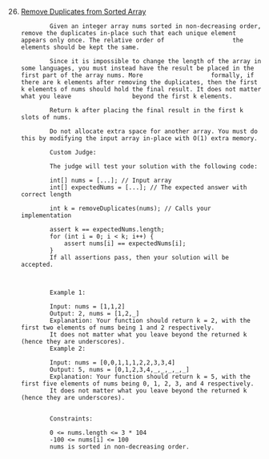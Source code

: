 26. [Remove Duplicates from Sorted Array](https://leetcode.com/problems/remove-duplicates-from-sorted-array/)

                Given an integer array nums sorted in non-decreasing order, remove the duplicates in-place such that each unique element appears only once. The relative order of                   the elements should be kept the same.

                Since it is impossible to change the length of the array in some languages, you must instead have the result be placed in the first part of the array nums. More                   formally, if there are k elements after removing the duplicates, then the first k elements of nums should hold the final result. It does not matter what you leave                 beyond the first k elements.

                Return k after placing the final result in the first k slots of nums.

                Do not allocate extra space for another array. You must do this by modifying the input array in-place with O(1) extra memory.

                Custom Judge:

                The judge will test your solution with the following code:

                int[] nums = [...]; // Input array
                int[] expectedNums = [...]; // The expected answer with correct length

                int k = removeDuplicates(nums); // Calls your implementation

                assert k == expectedNums.length;
                for (int i = 0; i < k; i++) {
                    assert nums[i] == expectedNums[i];
                }
                If all assertions pass, then your solution will be accepted.



                Example 1:

                Input: nums = [1,1,2]
                Output: 2, nums = [1,2,_]
                Explanation: Your function should return k = 2, with the first two elements of nums being 1 and 2 respectively.
                It does not matter what you leave beyond the returned k (hence they are underscores).
                Example 2:

                Input: nums = [0,0,1,1,1,2,2,3,3,4]
                Output: 5, nums = [0,1,2,3,4,_,_,_,_,_]
                Explanation: Your function should return k = 5, with the first five elements of nums being 0, 1, 2, 3, and 4 respectively.
                It does not matter what you leave beyond the returned k (hence they are underscores).


                Constraints:

                0 <= nums.length <= 3 * 104
                -100 <= nums[i] <= 100
                nums is sorted in non-decreasing order.
